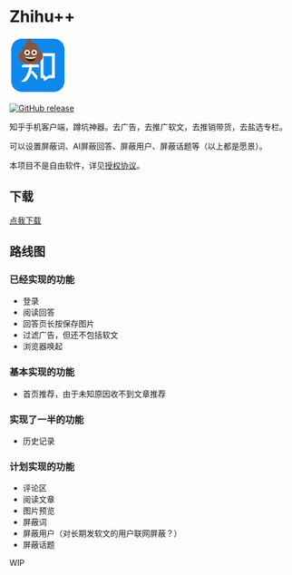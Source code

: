 # Zhihu++

<img src="misc/zhihu_shit.png" width="100" height="100" />

[![GitHub release](https://img.shields.io/github/v/release/zly2006/zhihu-plus-plus)](https://github.com/zly2006/zhihu-plus-plus/releases)

知乎手机客户端，蹲坑神器。去广告，去推广软文，去推销带货，去盐选专栏。

可以设置屏蔽词、AI屏蔽回答、屏蔽用户、屏蔽话题等（以上都是愿景）。

本项目不是自由软件，详见[授权协议](LICENSE.md)。

## 下载

[点我下载](https://github.com/zly2006/zhihu-plus-plus/releases)

## 路线图

### 已经实现的功能

- 登录
- 阅读回答
- 回答页长按保存图片
- 过滤广告，但还不包括软文
- 浏览器唤起

### 基本实现的功能

- 首页推荐，由于未知原因收不到文章推荐

### 实现了一半的功能

- 历史记录

### 计划实现的功能

- 评论区
- 阅读文章
- 图片预览
- 屏蔽词
- 屏蔽用户（对长期发软文的用户联网屏蔽？）
- 屏蔽话题

WIP
